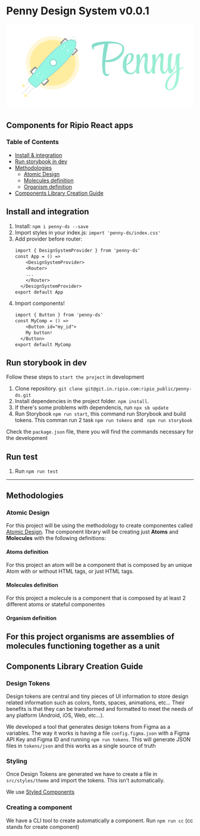# Penny Design System v0.0.1

![Penny Cover](./public/cover.png)


[Latest version]: https://main--624aecefae45c1003a80bf5b.chromatic.com/

## Components for Ripio React apps

### Table of Contents

- [Install & integration](#install-and-integration)
- [Run storybook in dev](#run-storybook-in-dev)
- [Methodologies](#methodologies)
  - [Atomic Design](#atomic-design)
  - [Molecules definition](#molecules-definition)
  - [Organism definition](#organism-definition)
- [Components Library Creation Guide](#components-library-creation-guide)

## Install and integration

1. Install: `npm i penny-ds --save`
2. Import styles in your index.js: `import 'penny-ds/index.css'`
3. Add provider before router:
	```
	import { DesignSystemProvider } from 'penny-ds'
	const App = () =>
		<DesignSystemProvider>
	    <Router>
	    ...
	    </Router>
	  </DesignSystemProvider>
	export default App
	```
4. Import components!
	```
	import { Button } from 'penny-ds'
	const MyComp = () =>
		<Button id="my_id">
	    My button!
	  </Button>
	export default MyComp
	```

## Run storybook in dev

Follow these steps to `start the project` in development

1. Clone repository. `git clone git@git.in.ripio.com:ripio_public/penny-ds.git`
2. Install dependencies in the project folder. `npm install`.
3. If there's some problems with dependencis, run `npx sb update`
3. Run Storybook `npm run start`, this command run Storybook and build tokens. This comman run 2 task `npm run tokens` and ` npm run storybook`

Check the `package.json` file, there you will find the commands necessary for the development

## Run test

1. Run `npm run test`

---

## Methodologies

### Atomic Design

For this project will be using the methodology to create componentes called [Atomic Design](https://shop.bradfrost.com/products/atomic-design-ebook). The component library will be creating just **Atoms** and **Molecules** with the following definitions:

#### Atoms definition

For this project an atom will be a component that is composed by an unique Atom with or without HTML tags, or just HTML tags.

#### Molecules definition

For this project a molecule is a component that is composed by at least 2 different atoms or stateful componentes

#### Organism definition

For this project organisms are assemblies of molecules functioning together as a unit
---

## Components Library Creation Guide

### Design Tokens

Design tokens are central and tiny pieces of UI information to store design related information such as colors, fonts, spaces, animations, etc... Their benefits is that they can be transformed and formatted to meet the needs of any platform (Android, iOS, Web, etc…).

We developed a tool that generates design tokens from Figma as a variables. The way it works is having a file `config.figma.json` with a Figma API Key and Figma ID and running `npm run tokens`. This will generate JSON files in `tokens/json` and this works as a single source of truth

### Styling

Once Design Tokens are generated we have to create a file in `src/styles/theme` and import the tokens. This isn't automatically.

We use [Styled Components]( https://styled-components.com/)


### Creating a component

We have a CLI tool to create automatically a component. Run `npm run cc` (cc stands for create component)

